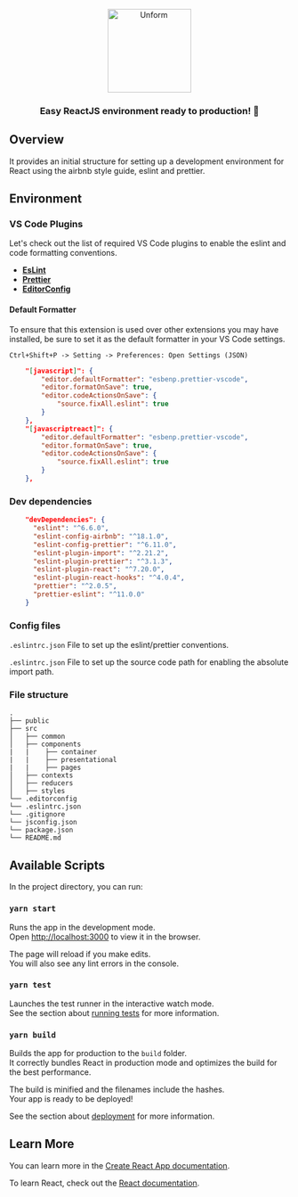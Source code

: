 <p align="center">
  <img src="https://victorvhpg.github.io/minicurso-react.js/slides/img/logo.png" height="150" width="150" alt="Unform" />
</p>

<h3 align="center">
  Easy ReactJS environment ready to production! 🚀
</h3>

## Overview

It provides an initial structure for setting up a development environment for React using the airbnb style guide, eslint and prettier.

## Environment

### VS Code Plugins
Let's check out the list of required VS Code plugins to enable the eslint and code formatting conventions.

- **[EsLint](https://marketplace.visualstudio.com/items?itemName=dbaeumer.vscode-eslint)**
- **[Prettier](https://marketplace.visualstudio.com/items?itemName=esbenp.prettier-vscode)**
- **[EditorConfig](https://marketplace.visualstudio.com/items?itemName=EditorConfig.EditorConfig)**

#### Default Formatter

To ensure that this extension is used over other extensions you may have installed, be sure to set it as the default formatter in your VS Code settings.

`Ctrl+Shift+P -> Setting -> Preferences: Open Settings (JSON)`

```json
    "[javascript]": {
        "editor.defaultFormatter": "esbenp.prettier-vscode",
        "editor.formatOnSave": true,
        "editor.codeActionsOnSave": {
            "source.fixAll.eslint": true
        }
    },
    "[javascriptreact]": {
        "editor.defaultFormatter": "esbenp.prettier-vscode",
        "editor.formatOnSave": true,
        "editor.codeActionsOnSave": {
            "source.fixAll.eslint": true
        }
    },
```


### Dev dependencies


```json
    "devDependencies": {
      "eslint": "^6.6.0",
      "eslint-config-airbnb": "^18.1.0",
      "eslint-config-prettier": "^6.11.0",
      "eslint-plugin-import": "^2.21.2",
      "eslint-plugin-prettier": "^3.1.3",
      "eslint-plugin-react": "^7.20.0",
      "eslint-plugin-react-hooks": "^4.0.4",
      "prettier": "^2.0.5",
      "prettier-eslint": "^11.0.0"
    }
```

### Config files

`.eslintrc.json` File to set up the eslint/prettier conventions.

`.eslintrc.json` File to set up the source code path for enabling the absolute import path.


### File structure
    .
    ├── public
    ├── src
    │   ├── common
    │   ├── components
    |   |    ├── container
    |   |    ├── presentational
    |   |    ├── pages
    │   ├── contexts
    │   ├── reducers
    │   ├── styles
    └── .editorconfig
    └── .eslintrc.json
    └── .gitignore
    └── jsconfig.json
    └── package.json
    └── README.md


## Available Scripts

In the project directory, you can run:

### `yarn start`

Runs the app in the development mode.<br />
Open [http://localhost:3000](http://localhost:3000) to view it in the browser.

The page will reload if you make edits.<br />
You will also see any lint errors in the console.

### `yarn test`

Launches the test runner in the interactive watch mode.<br />
See the section about [running tests](https://facebook.github.io/create-react-app/docs/running-tests) for more information.

### `yarn build`

Builds the app for production to the `build` folder.<br />
It correctly bundles React in production mode and optimizes the build for the best performance.

The build is minified and the filenames include the hashes.<br />
Your app is ready to be deployed!

See the section about [deployment](https://facebook.github.io/create-react-app/docs/deployment) for more information.


## Learn More

You can learn more in the [Create React App documentation](https://facebook.github.io/create-react-app/docs/getting-started).

To learn React, check out the [React documentation](https://reactjs.org/).
